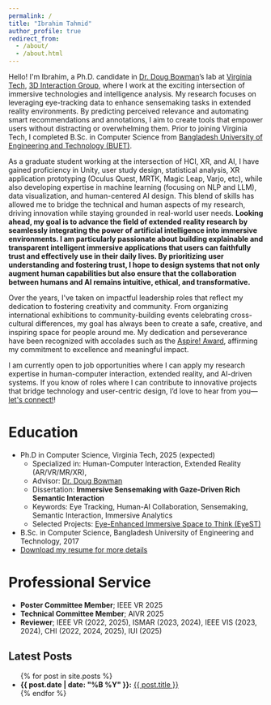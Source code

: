```yaml
---
permalink: /
title: "Ibrahim Tahmid"
author_profile: true
redirect_from: 
  - /about/
  - /about.html
---
```


Hello! I'm Ibrahim, a Ph.D. candidate in [Dr. Doug Bowman](https://wordpress.cs.vt.edu/3digroup/author/dbowman/)’s lab at [Virginia Tech](https://www.vt.edu/), [3D Interaction Group](https://wordpress.cs.vt.edu/3digroup/), where I work at the exciting intersection of immersive technologies and intelligence analysis. My research focuses on leveraging eye-tracking data to enhance sensemaking tasks in extended reality environments. By predicting perceived relevance and automating smart recommendations and annotations, I aim to create tools that empower users without distracting or overwhelming them. Prior to joining Virginia Tech, I completed B.Sc. in Computer Science from [Bangladesh University of Engineering and Technology (BUET)](https://cse.buet.ac.bd/). 

As a graduate student working at the intersection of HCI, XR, and AI, I have gained proficiency in Unity, user study design, statistical analysis, XR application prototyping (Oculus Quest, MRTK, Magic Leap, Varjo, etc), while also developing expertise in machine learning (focusing on NLP and LLM), data visualization, and human-centered AI design. This blend of skills has allowed me to bridge the technical and human aspects of my research, driving innovation while staying grounded in real-world user needs. <b>Looking ahead, my goal is to advance the field of extended reality research by seamlessly integrating the power of artificial intelligence into immersive environments. I am particularly passionate about building explainable and transparent intelligent immersive applications that users can faithfully trust and effectively use in their daily lives. By prioritizing user understanding and fostering trust, I hope to design systems that not only augment human capabilities but also ensure that the collaboration between humans and AI remains intuitive, ethical, and transformative.</b>

Over the years, I've taken on impactful leadership roles that reflect my dedication to fostering creativity and community. From organizing international exhibitions to community-building events celebrating cross-cultural differences, my goal has always been to create a safe, creative, and inspiring space for people around me. My dedication and perseverance have been recognized with accolades such as the [Aspire! Award](https://experience.vt.edu/2017/Ibrahim_Tahmid.html), affirming my commitment to excellence and meaningful impact.

I am currently open to job opportunities where I can apply my research expertise in human-computer interaction, extended reality, and AI-driven systems. If you know of roles where I can contribute to innovative projects that bridge technology and user-centric design, I’d love to hear from you—[let's connect!](mailto:iatahmid@vt.edu)!

Education
======
* Ph.D in Computer Science, Virginia Tech, 2025 (expected)
  * Specialized in: Human-Computer Interaction, Extended Reality (AR/VR/MR/XR), 
  * Advisor: [Dr. Doug Bowman](https://wordpress.cs.vt.edu/3digroup/author/dbowman/)
  * Dissertation: <b>Immersive Sensemaking with Gaze-Driven Rich Semantic Interaction</b>
  * Keywords: Eye Tracking, Human-AI Collaboration, Sensemaking, Semantic Interaction, Immersive Analytics
  * Selected Projects: [Eye-Enhanced Immersive Space to Think (EyeST)](https://iatahmid.github.io/publication/2025-03-24-eyest-recommendations)
* B.Sc. in Computer Science, Bangladesh University of Engineering and Technology, 2017
* [Download my resume for more details](/files/Resume_IbrahimTahmid.pdf)

Professional Service
======
* **Poster Committee Member**; IEEE VR 2025
* **Technical Committee Member**; AIVR 2025
* **Reviewer**; IEEE VR (2022, 2025), ISMAR (2023, 2024), IEEE VIS (2023, 2024), CHI (2022, 2024, 2025), IUI (2025)

<!-- ## Professional Calendar

* Running a user study on the gaze-assisted recommendation for sensemaking tasks
* Continues as a Graduate Research Assistant with Doug Bowman
* Helped Cranwell International Center with the orientation welcome week  -->


<h2>Latest Posts</h2>
<ul>
  {% for post in site.posts %}
    <li>
      <strong>{{ post.date | date: "%B %Y" }}:</strong> <a href="{{ post.url }}">{{ post.title }}</a>
    </li>
  {% endfor %}
</ul>
